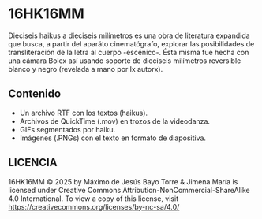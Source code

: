 # 16HK16MM
Dieciseis haikus a dieciseis milímetros es una obra de literatura expandida que busca, a partir del aparáto cinematógrafo, explorar las posibilidades de transliteración de la letra al cuerpo -escénico-.
Ésta misma fue hecha con una cámara Bolex así usando soporte de dieciseis milímetros reversible blanco y negro (revelada a mano por lx autorx).
## Contenido
- Un archivo RTF con los textos (haikus).
- Archivos de QuickTime (.mov) en trozos de la videodanza.
- GIFs segmentados por haiku.
- Imágenes (.PNGs) con el texto en formato de diapositiva. 
## LICENCIA
16HK16MM © 2025 by Máximo de Jesús Bayo Torre & Jimena María is licensed under Creative Commons Attribution-NonCommercial-ShareAlike 4.0 International. To view a copy of this license, visit https://creativecommons.org/licenses/by-nc-sa/4.0/
